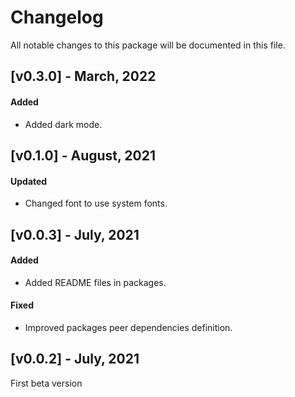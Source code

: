 # Changelog

All notable changes to this package will be documented in this file.

## [v0.3.0] - March, 2022

#### Added

- Added dark mode.

## [v0.1.0] - August, 2021

#### Updated

- Changed font to use system fonts.

## [v0.0.3] - July, 2021

#### Added

- Added README files in packages.

#### Fixed

- Improved packages peer dependencies definition.

## [v0.0.2] - July, 2021

First beta version
